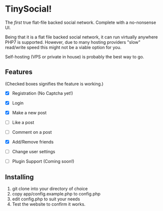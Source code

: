 # TinySocial!

The *first* true flat-file backed social network. Complete with a no-nonsense UI.

Being that it is a flat file backed social network, it can run virtually anywhere PHP7 is supported. However, due to many hosting providers "slow" read/write speed this might not be a viable option for you.

Self-hosting (VPS or private in house) is probably the best way to go.

## Features

(Checked boxes signifies the feature is working.)

- [x] Registration (No Captcha yet!)
- [x] Login
- [x] Make a new post
- [ ] Like a post
- [ ] Comment on a post
- [x] Add/Remove friends
- [ ] Change user settings
- [ ] Plugin Support (Coming soon!)


## Installing

1. git clone into your directory of choice
2. copy app/config.example.php to config.php
3. edit config.php to suit your needs
4. Test the website to confirm it works.